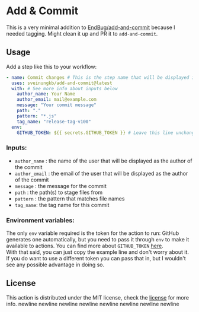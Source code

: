 # Add & Commit

This is a very minimal addition to [EndBug/add-and-commit](https://github.com/EndBug/add-and-commit) because I needed tagging. Might clean it up and PR it to `add-and-commit`.

## Usage

Add a step like this to your workflow:

```yaml
- name: Commit changes # This is the step name that will be displayed in your runs
  uses: sveinungkb/add-and-commit@latest
  with: # See more info about inputs below
    author_name: Your Name
    author_email: mail@example.com
    message: "Your commit message"
    path: "."
    pattern: "*.js"
    tag_name: "release-tag-v100"
  env:
    GITHUB_TOKEN: ${{ secrets.GITHUB_TOKEN }} # Leave this line unchanged
```

### Inputs:

- `author_name` : the name of the user that will be displayed as the author of the commit
- `author_email` : the email of the user that will be displayed as the author of the commit
- `message` : the message for the commit
- `path` : the path(s) to stage files from
- `pattern` : the pattern that matches file names
- `tag_name`: the tag name for this commit

### Environment variables:

The only `env` variable required is the token for the action to run: GitHub generates one automatically, but you need to pass it through `env` to make it available to actions. You can find more about `GITHUB_TOKEN` [here](https://help.github.com/en/articles/virtual-environments-for-github-actions#github_token-secret).  
With that said, you can just copy the example line and don't worry about it. If you do want to use a different token you can pass that in, but I wouldn't see any possible advantage in doing so.

## License

This action is distributed under the MIT license, check the [license](LICENSE) for more info.
newline
newline
newline
newline
newline
newline
newline
newline
